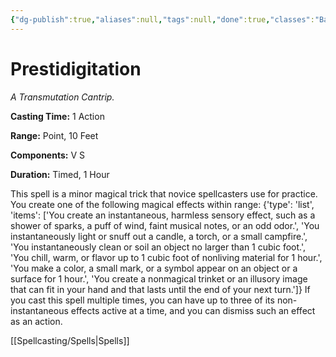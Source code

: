```yaml
---
{"dg-publish":true,"aliases":null,"tags":null,"done":true,"classes":"Bard, Sorcerer, Warlock, Wizard, Artificer,","spellLevel":0,"school":"Transmutation","source":"PHB","permalink":"/spells/prestidigitation/","dgHomeLink":false,"dgPassFrontmatter":true}
---
```


# Prestidigitation
*A Transmutation Cantrip.*

**Casting Time:** 1 Action

**Range:** Point, 10 Feet

**Components:** V S 

**Duration:** Timed, 1 Hour

This spell is a minor magical trick that novice spellcasters use for practice. You create one of the following magical effects within range:
{'type': 'list', 'items': ['You create an instantaneous, harmless sensory effect, such as a shower of sparks, a puff of wind, faint musical notes, or an odd odor.', 'You instantaneously light or snuff out a candle, a torch, or a small campfire.', 'You instantaneously clean or soil an object no larger than 1 cubic foot.', 'You chill, warm, or flavor up to 1 cubic foot of nonliving material for 1 hour.', 'You make a color, a small mark, or a symbol appear on an object or a surface for 1 hour.', 'You create a nonmagical trinket or an illusory image that can fit in your hand and that lasts until the end of your next turn.']}
If you cast this spell multiple times, you can have up to three of its non-instantaneous effects active at a time, and you can dismiss such an effect as an action.

[[Spellcasting/Spells|Spells]]